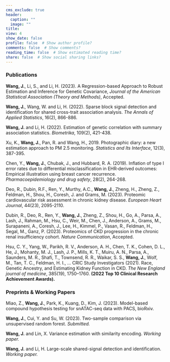 ```yaml
---
cms_exclude: true
header:
  caption: ""
  image: ""
title: 
view: 4
show_date: false
profile: false  # Show author profile?
comments: false  # Show comments?
reading_time: false  # Show estimated reading time?
share: false  # Show social sharing links?
---
```




### Publications


**Wang, J.**, Li, S., and Li, H. (2023). A Regression-based Approach to Robust Estimation and Inference for Genetic Covariance, *Journal of the American Statistical Association (Theory and Methods)*, Accepted.



**Wang, J.**, Wang, W. and Li, H. (2022). Sparse block signal detection and identification for shared cross-trait association analysis. *The Annals of Applied Statistics*, 16(2), 866-886.



**Wang, J.** and Li, H. (2022). Estimation of genetic correlation with summary association statistics. *Biometrika*, 109(2), 421-438.



Xu, K., **Wang, J.**, Pan, R. and Wang, H., 2019. Photographic diary: a new estimation approach to PM 2.5 monitoring. *Statistics and Its Interface*, 12(3), 387-395.



Chen, Y., **Wang, J.**, Chubak, J., and Hubbard, R. A. (2019). Inflation of type I error rates due to differential misclassification in EHR‐derived outcomes: Empirical illustration using breast cancer recurrence. *Pharmacoepidemiology and drug safety*, 28(2), 264-268.



Deo, R., Dubin, R.F., Ren, Y., Murthy, A.C., **Wang, J.**, Zheng, H., Zheng, Z., Feldman, H., Shou, H., Coresh, J. and Grams, M. (2023). Proteomic cardiovascular risk assessment in chronic kidney disease. *European Heart Journal*, 44(23), 2095-2110.



Dubin, R., Deo, R., Ren, Y., **Wang, J.**, Zheng, Z., Shou, H., Go, A., Parsa, A., Lash, J., Rahman, M., Hsu, C., Weir, M., Chen, J., Anderson, A., Grams, M., Surapaneni, A., Coresh, J., Lee, H., Kimmel, P., Vasan, R., Feldman, H., Segal, M., Ganz, P. (2023). Proteomics of CKD progression in the chronic renal insufficiency cohort. *Nature Communication*, Accepted.



Hsu, C. Y., Yang, W., Parikh, R. V., Anderson, A. H., Chen, T. K., Cohen, D. L., He, J., Mohanty, M. J., Lash, J. P., Mills, K. T., Muiru, A. N., Parsa, A., Saunders, M. R., Shafi, T., Townsend, R. R., Waikar, S. S., **Wang, J.**, Wolf, M., Tan, T. C., Feldman, H. I., … CRIC Study Investigators (2021). Race, Genetic Ancestry, and Estimating Kidney Function in CKD. *The New England journal of medicine*, 385(19), 1750–1760. **(2022 Top 10 Clinical Research Achievement Awards).**



### Preprints & Working Papers

Miao, Z., **Wang, J.**, Park, K., Kuang, D., Kim, J. (2023). Model-based compound hypothesis testing for snATAC-seq data with PACS, bioRxiv.


**Wang, J.**, Cui, Y. and Su, W. (2023). Two-sample comparison via unsupervised random forest. *Submitted.*


**Wang, J.** and Lin, X. Variance estimation with similarity encoding. *Working paper.*


**Wang, J.** and Li, H. Large-scale shared-signal detection and identification. *Working paper.*